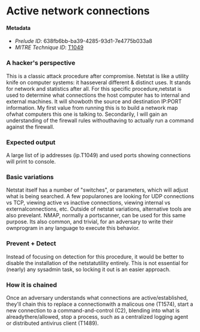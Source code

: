 
# Active network connections

#### Metadata

- *Prelude ID*: 638fb6bb-ba39-4285-93d1-7e4775b033a8
- *MITRE Technique ID*: [T1049](https://attack.mitre.org/techniques/T1049/)

### A hacker's perspective

This is a classic attack procedure after compromise. Netstat is like a utility knife on computer systems: it hasseveral different & distinct uses. It stands for network and statistics after all. For this specific procedure,netstat is used to determine what connections the host computer has to internal and external machines. It will showboth the source and destination IP:PORT information. My first value from running this is to build a network map ofwhat computers this one is talking to. Secondarily, I will gain an understanding of the firewall rules withouthaving to actually run a command against the firewall.

### Expected output

A large list of ip addresses (ip.T1049) and used ports showing connections will print to console.

### Basic variations

Netstat itself has a number of "switches", or parameters, which will adjust what is being searched. A few popularones are looking for UDP connections vs TCP, viewing active vs inactive connections, viewing internal vs externalconnections, etc. Outside of netstat variations, alternative tools are also prevelant. NMAP, normally a portscanner, can be used for this same purpose. Its also common, and trivial, for an adversary to write their ownprogram in any language to execute this behavior.

### Prevent + Detect

Instead of focusing on detection for this procedure, it would be better to disable the installation of the netstatutility entirely. This is not essential for (nearly) any sysadmin task, so locking it out is an easier approach.

### How it is chained

Once an adversary understands what connections are active/established, they'll chain this to replace a connectionwith a malicous one (T1574), start a new connection to a command-and-control (C2), blending into what is alreadythere/allowed, stop a process, such as a centralized logging agent or distributed antivirus client (T1489).
